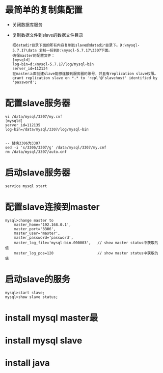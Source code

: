 # 最简单的复制集配置
- 关闭数据库服务
- 复制数据文件到slave的数据文件目录
  
  ```
  把datadir目录下面的所有内容复制到slave的datadir目录下。D:\mysql-5.7.17\data 复制一份到D:\mysql-5.7.17\3307下面。  
  确保master的配置文件：  
  [mysqld]
  log-bin=d:/mysql-5.7.17/log/mysql-bin
  server_id=112134
  在master上面创建slave能够连接到服务器的账号，并且有replication slave权限。
  grant replication slave on *.* to 'repl'@'slavehost' identified by 'password';
  ```

# 配置slave服务器
	vi /data/mysql/3307/my.cnf
	[mysqld]
	server_id=112135
	log-bin=/data/mysql/3307/log/mysql-bin


	-- 替换3306为3307
	sed -i 's/3306/3307/g' /data/mysql/3307/my.cnf
	rm /data/mysql/3307/auto.cnf

# 启动slave服务器
	service mysql start

# 配置slave连接到master
	mysql>change master to 
		master_home='192.168.0.1',
		master_port='3306',
		master_user='master',
		master_password='password',
		master_log_file='mysql-bin.000003',   // show master status中获取的值
		master_log_pos=120                    // show master status中获取的值

# 启动slave的服务
	mysql>start slave;
	mysql>show slave status;


# install mysql master最
# install mysql slave
# install java
